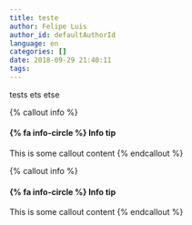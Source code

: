 ```yaml
---
title: teste
author: Felipe Luis
author_id: defaultAuthorId
language: en
categories: []
date: 2018-09-29 21:40:11
tags:
---
```

tests ets etse




{% callout info %}
#### {% fa info-circle %} Info tip
This is some callout content
{% endcallout %}





{% callout info %}
#### {% fa info-circle %} Info tip
This is some callout content
{% endcallout %}